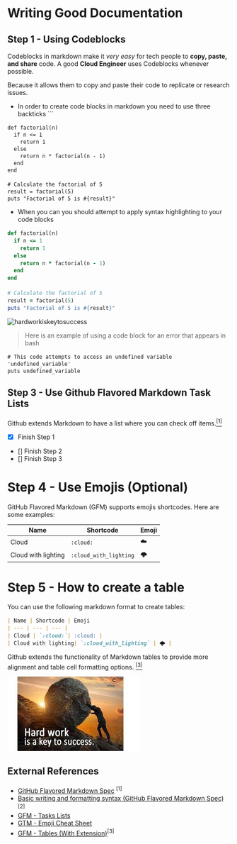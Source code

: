 # Writing Good Documentation

## Step 1 - Using Codeblocks

Codeblocks in markdown make it *very easy* for tech people to **copy, paste, and share** code. A good __Cloud Engineer__ uses Codeblocks whenever possible.

Because it allows them to copy and paste their code to replicate or research issues.

- In order to create code blocks in markdown you need to use three backticks ```

```
def factorial(n)
  if n <= 1
    return 1
  else
    return n * factorial(n - 1)
  end
end

# Calculate the factorial of 5
result = factorial(5)
puts "Factorial of 5 is #{result}"

```
- When you can you should attempt to apply syntax highlighting to your code blocks

```ruby
def factorial(n)
  if n <= 1
    return 1
  else
    return n * factorial(n - 1)
  end
end

# Calculate the factorial of 5
result = factorial(5)
puts "Factorial of 5 is #{result}"
```

![hardworkiskeytosuccess](https://github.com/cammyong/github-docs-example/assets/34858886/e99caeb3-9613-4ded-a0ce-a1f9ab0158fc)


> Here is an example of using a code block for an error that appears in bash

```
# This code attempts to access an undefined variable 'undefined_variable'
puts undefined_variable
```

## Step 3 - Use Github Flavored Markdown Task Lists

Github extends Markdown to have a list where you can check off items.[<sup>[1]<sup>](#external-references)

- [x] Finish Step 1
- [] Finish Step 2
- [] Finish Step 3

# Step 4 - Use Emojis (Optional)
GitHub Flavored Markdown (GFM) supports emojis shortcodes.
Here are some examples:

| Name | Shortcode | Emoji
| --- | --- | --- |
| Cloud | `:cloud:`| :cloud: |
| Cloud with lighting| `:cloud_with_lighting` | 🌩️ |

# Step 5  - How to create a table

You can use the following markdown format to create tables:
```md
| Name | Shortcode | Emoji
| --- | --- | --- |
| Cloud | `:cloud:`| :cloud: |
| Cloud with lighting| `:cloud_with_lighting` | 🌩️ |
```
Github extends the functionality of Markdown tables to provide more alignment and table cell formatting options. [<sup>[3]<sup>](#external-references)

![Photo of success](assets/hardworkiskeytosuccess.jpeg)

## External References

- [GitHub Flavored Markdown Spec](https://github.github.com/gfm/) <sup>[1]<sup>
- [Basic writing and formatting syntax (GitHub Flavored Markdown Spec)](https://docs.github.com/en/get-started/writing-on-github/getting-started-with-writing-and-formatting-on-github/basic-writing-and-formatting-syntax)<sup>[2]<sup>
- [GFM - Tasks Lists](https://docs.github.com/en/get-started/writing-on-github/getting-started-with-writing-and-formatting-on-github/basic-writing-and-formatting-syntax#task-lists)
- [GTM - Emoji Cheat Sheet](https://github.com/ikatyang/emoji-cheat-sheet)
- [GFM - Tables (With Extension)](https://github.github.com/gfm/#tables-extension-)<sup>[3]<sup>
